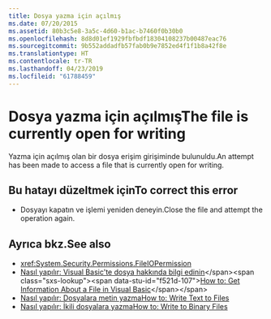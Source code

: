 ```yaml
---
title: Dosya yazma için açılmış
ms.date: 07/20/2015
ms.assetid: 80b3c5e8-3a5c-4d60-b1ac-b7460f0b30b0
ms.openlocfilehash: 8d8d01ef1929fbfbdf18304108237b00487eac76
ms.sourcegitcommit: 9b552addadfb57fab0b9e7852ed4f1f1b8a42f8e
ms.translationtype: HT
ms.contentlocale: tr-TR
ms.lasthandoff: 04/23/2019
ms.locfileid: "61788459"
---
```

# <a name="the-file-is-currently-open-for-writing"></a><span data-ttu-id="f521d-102">Dosya yazma için açılmış</span><span class="sxs-lookup"><span data-stu-id="f521d-102">The file is currently open for writing</span></span>
<span data-ttu-id="f521d-103">Yazma için açılmış olan bir dosya erişim girişiminde bulunuldu.</span><span class="sxs-lookup"><span data-stu-id="f521d-103">An attempt has been made to access a file that is currently open for writing.</span></span>  
  
## <a name="to-correct-this-error"></a><span data-ttu-id="f521d-104">Bu hatayı düzeltmek için</span><span class="sxs-lookup"><span data-stu-id="f521d-104">To correct this error</span></span>  
  
- <span data-ttu-id="f521d-105">Dosyayı kapatın ve işlemi yeniden deneyin.</span><span class="sxs-lookup"><span data-stu-id="f521d-105">Close the file and attempt the operation again.</span></span>  
  
## <a name="see-also"></a><span data-ttu-id="f521d-106">Ayrıca bkz.</span><span class="sxs-lookup"><span data-stu-id="f521d-106">See also</span></span>

- <xref:System.Security.Permissions.FileIOPermission>
- <span data-ttu-id="f521d-107">[Nasıl yapılır: Visual Basic'te dosya hakkında bilgi edinin](https://docs.microsoft.com/previous-versions/visualstudio/visual-studio-2010/abtzf6f7(v=vs.100))</span><span class="sxs-lookup"><span data-stu-id="f521d-107">[How to: Get Information About a File in Visual Basic](https://docs.microsoft.com/previous-versions/visualstudio/visual-studio-2010/abtzf6f7(v=vs.100))</span></span>
- [<span data-ttu-id="f521d-108">Nasıl yapılır: Dosyalara metin yazma</span><span class="sxs-lookup"><span data-stu-id="f521d-108">How to: Write Text to Files</span></span>](../../visual-basic/developing-apps/programming/drives-directories-files/how-to-write-text-to-files.md)
- [<span data-ttu-id="f521d-109">Nasıl yapılır: İkili dosyalara yazma</span><span class="sxs-lookup"><span data-stu-id="f521d-109">How to: Write to Binary Files</span></span>](../../visual-basic/developing-apps/programming/drives-directories-files/how-to-write-to-binary-files.md)
